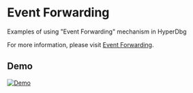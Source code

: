 # Event Forwarding
Examples of using "Event Forwarding" mechanism in HyperDbg

For more information, please visit <a href="https://docs.hyperdbg.com/tips-and-tricks/misc/event-forwarding">Event Forwarding</a>.

## Demo
[![Demo](https://img.youtube.com/vi/tyapdCEZtic/0.jpg)](https://www.youtube.com/watch?v=tyapdCEZtic)

